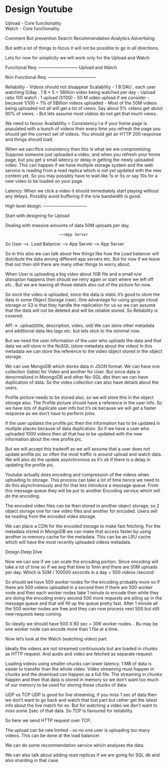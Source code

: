 # Design Youtube  


Upload - Core functionality  
Watch - Core functionality  

Comment 
Bot prevention
Search
Recommendation
Analytics
Advertising

But with a lot of things to focus it will not be possible to go in all directions.


Lets for now for simplicity we will work only for the Upload and Watch


Functional Req:
—————————
Upload and Watch


Non Functional Req:
———————————

Reliability - Videos should not disappear
Scalability - 1 B DAU , each user watching 5/day . 1 B * 5 = 5Billion video being watched per day
		   - Upload ratio 100 watch : 1 upload (1/100)
		- 50 M video upload if we consider - because 1/100 = 1% of 5Billion videos uploaded
   		- Most of the 50M videos being uploaded not all will get a lot of views. Say about 5% videos get about 90% of views.
		- But lets assume most videos do not get that much views.

We need to favour Availability > Consistency 
I.e if your home page is populated with a bunch of videos then every time you refresh the page you should get the correct set of videos. You should get an HTTP 200 response and things should load. 

When we sacrifice consistency then this is what we are compromising: Suppose someone just uploaded a video, and when you refresh your home page, but you get a small latency or delay in getting the newly uploaded video. 
This can happen if we have multiple storage system and the web service is reading from a read replica which is not yet updated with the new content yet. So you may possibly have to wait like 1s or 5s or say 10s for a new video to be loaded on your page.

Latency: When we click a video it should immediately start playing without any delays. Possibly avoid buffering if the n/w bandwidth is good.



High level design:
——————————

Start with designing for Upload

Dealing with massive amounts of data 50M uploads per day.

							——>App Server
So User ——>. Load Balancer 	—> App Server
							—>  App Server

So in this also we can talk about few things like how the Load balancer will distribute the data among different app servers etc.
But for now if we leave that out then still there are many other things to worry about.

When User is uploading a big video about 1GB file and a small n/w disruption happens then should we retry again or start where we left off etc.. But we are leaving all those details also out of the picture for now.

So once the video is uploaded, since the data is static it’s good to store the data in some Object Storage (raw). One advantage for using google cloud storage or S3 is that they handle the replication for us so we can assume that the data will not be deleted and will be reliable stored. So Reliability is covered. 


API ->. upload(title, description, video, uid)
We can store other metadata and additional data like tags etc. but lets stick to the minimal now. 

But we need the user information of the user who uploads the data and that data we will store in the NoSQL (store metadata about the video)
In this metadata we can store the reference to the video object stored in the object storage.

We can use MongoDB which stores data in JSON format. We can have one collection (table) for Video and another for User. But since data is denormalized in MoongoDB and other No-SQL dbs then we can have duplication of data. So the video collection can also have details about the users. 

Profile picture needs to be stored also, so we will store this in the object storage also. The Profile picture should have a reference in the user info. So we have lots of duplicate user info but it’s ok because we will get a faster response as we don’t have to perform joins.

If the user updates the profile pic then the information has to be updated in multiple places because of data duplication. So if we have a user who uploaded 1000 videos then all that has to be updated with the new information about the new profile pic.

But we will accept this tradeoff as we will assume that a user does not update profile pic so often the most traffic is around upload and watch data.
We will also do the update asynchronous as it’s ok if there is a delay in updating the profile pic.

Youtube actually does encoding and compression of the videos when uploading to storage. This process can take a lot of time hence we need to do this asynchronously and for that lets introduce a message queue. From this message queue they will be put to another Encoding service which will do the encoding. 

The encoded video files can be then stored in another object storage, so 2 object storage one for raw video files and another for encoded. Users will be reading from the encoded video storage.

We can place a CDN for the encoded storage to make fast fetching. For the metadata stored in MongoDB we can make that access faster by using another in-memory cache for the metadata. This can be an LRU cache which will have the most recently uploaded videos metadata. 



Design Deep Dive


Now we can see if we can scale the encoding portion. Since encoding will take a lot of time so if we avg that time to 1min and there are 50M uploads per day.  Which is 50M / 100000 seconds in a day = 500 videos /second


So should we have 500 worker nodes for the encoding probably more so if there are 500 videos uploaded in a second then if there are 500 worker node and then each worker nodes take 1 minute to encode then while they are doing the encoding every second 500 more requests are piling up in the message queue and that will fill up the queue pretty fast. After 1 minute all the 500 worker nodes are free and they can now process next 500 but still new requests keep coming.

So ideally we should have 500 X 60 sec = 30K worker nodes… Bu may be one worker node can encode more than 1 file at a time.

Now let’s look at the Watch (watching video) part.

Ideally the videos are not streamed continuously but are loaded in chunks as HTTP request. And audio and video are fetched as separate request. 

Loading videos using smaller chunks can lower latency. 1 MB of data is easier to transfer than the whole video.
Video streaming must happen in chunks and the download can happen as a full file. The streaming in chunks happen and then that data is stored in memory so we don’t want too much of our memory to be used for storing these chunks of data.

UDP vs TCP
UDP is good for live streaming, if you miss 1 sec of data then we don’t want to go back and watch that lost part but rather get the latest info about the live match for ex. 
But for watching a video we don’t want to miss some 2sec of that data. So TCP is favoured for reliability.

So here we send HTTP request over TCP.

The upload can be rate limited - so no one user is uploading too many videos. This can be done at the load balancer.

We can do some recommendation service which analyses the data.

We can also talk about adding read replicas if we are going for SQL db and also sharding in that case.





